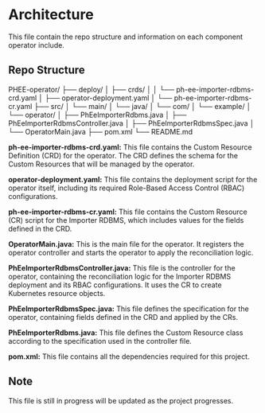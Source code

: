 # Architecture
This file contain the repo structure and information on each component operator include.

## Repo Structure

PHEE-operator/
├── deploy/
│   ├── crds/
│   │   └── ph-ee-importer-rdbms-crd.yaml 
│   ├── operator-deployment.yaml
│   └── ph-ee-importer-rdbms-cr.yaml
├── src/
│   └── main/
│       └── java/
│           └── com/
│               └── example/
│                   └── operator/
│                       ├── PhEeImporterRdbms.java
│                       ├── PhEeImporterRdbmsController.java
│                       ├── PhEeImporterRdbmsSpec.java 
│                       └── OperatorMain.java
├── pom.xml
└── README.md

**ph-ee-importer-rdbms-crd.yaml:** This file contains the Custom Resource Definition (CRD) for the operator. The CRD defines the schema for the Custom Resources that will be managed by the operator.

**operator-deployment.yaml:** This file contains the deployment script for the operator itself, including its required Role-Based Access Control (RBAC) configurations.

**ph-ee-importer-rdbms-cr.yaml:** This file contains the Custom Resource (CR) script for the Importer RDBMS, which includes values for the fields defined in the CRD.

**OperatorMain.java:** This is the main file for the operator. It registers the operator controller and starts the operator to apply the reconciliation logic.

**PhEeImporterRdbmsController.java:** This file is the controller for the operator, containing the reconciliation logic for the Importer RDBMS deployment and its RBAC configurations. It uses the CR to create Kubernetes resource objects.

**PhEeImporterRdbmsSpec.java:** This file defines the specification for the operator, containing fields defined in the CRD and applied by the CRs.

**PhEeImporterRdbms.java:** This file defines the Custom Resource class according to the specification used in the controller file.

**pom.xml:** This file contains all the dependencies required for this project.


## Note
This file is still in progress will be updated as the project progresses.